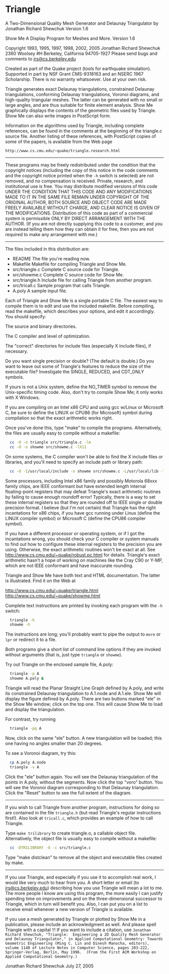 Triangle
========

A Two-Dimensional Quality Mesh Generator and Delaunay Triangulator by Jonathan Richard Shewchuk
Version 1.6

Show Me
A Display Program for Meshes and More.
Version 1.6

Copyright 1993, 1995, 1997, 1998, 2002, 2005 Jonathan Richard Shewchuk
2360 Woolsey #H
Berkeley, California  94705-1927
Please send bugs and comments to jrs@cs.berkeley.edu

Created as part of the Quake project (tools for earthquake simulation).
Supported in part by NSF Grant CMS-9318163 and an NSERC 1967 Scholarship.
There is no warranty whatsoever.  Use at your own risk.


Triangle generates exact Delaunay triangulations, constrained Delaunay
triangulations, conforming Delaunay triangulations, Voronoi diagrams, and
high-quality triangular meshes.  The latter can be generated with no small
or large angles, and are thus suitable for finite element analysis.
Show Me graphically displays the contents of the geometric files used by
Triangle.  Show Me can also write images in PostScript form.

Information on the algorithms used by Triangle, including complete
references, can be found in the comments at the beginning of the triangle.c
source file.  Another listing of these references, with PostScript copies
of some of the papers, is available from the Web page

    http://www.cs.cmu.edu/~quake/triangle.research.html

------------------------------------------------------------------------------

These programs may be freely redistributed under the condition that the
copyright notices (including the copy of this notice in the code comments
and the copyright notice printed when the `-h` switch is selected) are
not removed, and no compensation is received.  Private, research, and
institutional use is free.  You may distribute modified versions of this
code UNDER THE CONDITION THAT THIS CODE AND ANY MODIFICATIONS MADE TO IT
IN THE SAME FILE REMAIN UNDER COPYRIGHT OF THE ORIGINAL AUTHOR, BOTH
SOURCE AND OBJECT CODE ARE MADE FREELY AVAILABLE WITHOUT CHARGE, AND
CLEAR NOTICE IS GIVEN OF THE MODIFICATIONS.  Distribution of this code as
part of a commercial system is permissible ONLY BY DIRECT ARRANGEMENT
WITH THE AUTHOR.  (If you are not directly supplying this code to a
customer, and you are instead telling them how they can obtain it for
free, then you are not required to make any arrangement with me.)

------------------------------------------------------------------------------

The files included in this distribution are:

* README           The file you're reading now.
* Makefile         Makefile for compiling Triangle and Show Me.
* src/triangle.c       Complete C source code for Triangle.
* src/showme.c         Complete C source code for Show Me.
* src/triangle.h       Include file for calling Triangle from another program.
* src/tricall.c        Sample program that calls Triangle.
* A.poly           A sample input file.

Each of Triangle and Show Me is a single portable C file.  The easiest way
to compile them is to edit and use the included makefile.  Before
compiling, read the makefile, which describes your options, and edit it
accordingly.  You should specify:

  The source and binary directories.

  The C compiler and level of optimization.

  The "correct" directories for include files (especially X include files),
  if necessary.

  Do you want single precision or double?  (The default is double.)  Do you
  want to leave out some of Triangle's features to reduce the size of the
  executable file?  Investigate the SINGLE, REDUCED, and CDT_ONLY symbols.

  If yours is not a Unix system, define the NO_TIMER symbol to remove the
  Unix-specific timing code.  Also, don't try to compile Show Me; it only
  works with X Windows.

  If you are compiling on an Intel x86 CPU and using gcc w/Linux or
  Microsoft C, be sure to define the LINUX or CPU86 (for Microsoft) symbol
  during compilation so that the exact arithmetic works right.

Once you've done this, type "make" to compile the programs.  Alternatively,
the files are usually easy to compile without a makefile:

```sh
  cc -O -o triangle src/triangle.c -lm
  cc -O -o showme src/showme.c -lX11
```

On some systems, the C compiler won't be able to find the X include files
or libraries, and you'll need to specify an include path or library path:

```sh
  cc -O -I/usr/local/include -o showme src/showme.c -L/usr/local/lib -lX11
```

Some processors, including Intel x86 family and possibly Motorola 68xxx
family chips, are IEEE conformant but have extended length internal
floating-point registers that may defeat Triangle's exact arithmetic
routines by failing to cause enough roundoff error!  Typically, there is a
way to set these internal registers so that they are rounded off to IEEE
single or double precision format.  I believe (but I'm not certain) that
Triangle has the right incantations for x86 chips, if you have gcc running
under Linux (define the LINUX compiler symbol) or Microsoft C (define the
CPU86 compiler symbol).

If you have a different processor or operating system, or if I got the
incantations wrong, you should check your C compiler or system manuals to
find out how to configure these internal registers to the precision you are
using.  Otherwise, the exact arithmetic routines won't be exact at all.
See http://www.cs.cmu.edu/~quake/robust.pc.html for details.  Triangle's
exact arithmetic hasn't a hope of working on machines like the Cray C90 or
Y-MP, which are not IEEE conformant and have inaccurate rounding.

Triangle and Show Me have both text and HTML documentation.  The latter is
illustrated.  Find it on the Web at

  http://www.cs.cmu.edu/~quake/triangle.html
  http://www.cs.cmu.edu/~quake/showme.html

Complete text instructions are printed by invoking each program with the
`-h` switch:

```sh
  triangle -h
  showme -h
```

The instructions are long; you'll probably want to pipe the output to
`more` or `lpr` or redirect it to a file.

Both programs give a short list of command line options if they are invoked
without arguments (that is, just type `triangle` or `showme`).

Try out Triangle on the enclosed sample file, A.poly:

```sh
  triangle -p A
  showme A.poly &
```

Triangle will read the Planar Straight Line Graph defined by A.poly, and
write its constrained Delaunay triangulation to A.1.node and A.1.ele.
Show Me will display the figure defined by A.poly.  There are two buttons
marked "ele" in the Show Me window; click on the top one.  This will cause
Show Me to load and display the triangulation.

For contrast, try running

```sh
  triangle -pq A
```

Now, click on the same "ele" button.  A new triangulation will be loaded;
this one having no angles smaller than 20 degrees.

To see a Voronoi diagram, try this:

```sh
  cp A.poly A.node
  triangle -v A
```

Click the "ele" button again.  You will see the Delaunay triangulation of
the points in A.poly, without the segments.  Now click the top "voro" button.
You will see the Voronoi diagram corresponding to that Delaunay triangulation.
Click the "Reset" button to see the full extent of the diagram.

------------------------------------------------------------------------------

If you wish to call Triangle from another program, instructions for doing
so are contained in the file `triangle.h` (but read Triangle's regular
instructions first!).  Also look at `tricall.c`, which provides an example
of how to call Triangle.

Type `make trilibrary` to create triangle.o, a callable object file.
Alternatively, the object file is usually easy to compile without a
makefile:

```sh
  cc -DTRILIBRARY -O -c src/triangle.c
```

Type "make distclean" to remove all the object and executable files created
by make.

------------------------------------------------------------------------------

If you use Triangle, and especially if you use it to accomplish real work,
I would like very much to hear from you.  A short letter or email (to
jrs@cs.berkeley.edu) describing how you use Triangle will mean a lot to me.
The more people I know are using this program, the more easily I can
justify spending time on improvements and on the three-dimensional
successor to Triangle, which in turn will benefit you.  Also, I can put you
on a list to receive email whenever a new version of Triangle is available.

If you use a mesh generated by Triangle or plotted by Show Me in a
publication, please include an acknowledgment as well.  And please spell
Triangle with a capital `T`!  If you want to include a citation, use
`Jonathan Richard Shewchuk, "Triangle:  Engineering a 2D Quality Mesh
Generator and Delaunay Triangulator," in Applied Computational Geometry:
Towards Geometric Engineering (Ming C. Lin and Dinesh Manocha, editors),
volume 1148 of Lecture Notes in Computer Science, pages 203-222,
Springer-Verlag, Berlin, May 1996.  (From the First ACM Workshop on Applied
Computational Geometry.)`


Jonathan Richard Shewchuk
July 27, 2005
